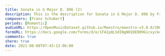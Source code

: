 ```yaml
---
title: Sonata in G Major D. 896 (2)
description: This is the description for Sonata in G Major D. 896 by Franz Schubert
composers: [Franz Schubert]
periods: [Romantic]
audioURL: https://OpenMusicDataset.github.io/Maestro/maestro-v3.0.0/2009/MIDI-Unprocessed_19_R2_2009_01_ORIG_MID--AUDIO_19_R2_2009_19_R2_2009_03_WAV.midi
formURL: https://docs.google.com/forms/d/e/1FAIpQLSdINgNO1DE809Gicxyckdo9LuqfRSQIlFkYwDN8WTFk6azulQ/viewform
comments: true
share: true
date: 2021-08-08T07:43:13-06:00
---
```

